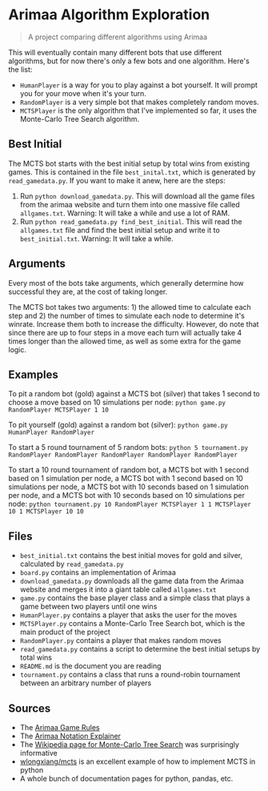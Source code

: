 # Arimaa Algorithm Exploration

> A project comparing different algorithms using Arimaa

This will eventually contain many different bots that use different algorithms, but for now there's only a few bots and one algorithm. Here's the list:

- `HumanPlayer` is a way for you to play against a bot yourself. It will prompt you for your move when it's your turn.
- `RandomPlayer` is a very simple bot that makes completely random moves.
- `MCTSPlayer` is the only algorithm that I've implemented so far, it uses the Monte-Carlo Tree Search algorithm.

## Best Initial

The MCTS bot starts with the best initial setup by total wins from existing games. This is contained in the file `best_inital.txt`, which is generated by `read_gamedata.py`. If you want to make it anew, here are the steps:

1. Run `python download_gamedata.py`. This will download all the game files from the arimaa website and turn them into one massive file called `allgames.txt`. Warning: It will take a while and use a lot of RAM.
2. Run `python read_gamedata.py find_best_initial`. This will read the `allgames.txt` file and find the best initial setup and write it to `best_initial.txt`. Warning: It will take a while.

## Arguments

Every most of the bots take arguments, which generally determine how successful they are, at the cost of taking longer.

The MCTS bot takes two arguments: 1) the allowed time to calculate each step and 2) the number of times to simulate each node to determine it's winrate. Increase them both to increase the difficulty. However, do note that since there are up to four steps in a move each turn will actually take 4 times longer than the allowed time, as well as some extra for the game logic.

## Examples

To pit a random bot (gold) against a MCTS bot (silver) that takes 1 second to choose a move based on 10 simulations per node: `python game.py RandomPlayer MCTSPlayer 1 10`

To pit yourself (gold) against a random bot (silver): `python game.py HumanPlayer RandomPlayer`

To start a 5 round tournament of 5 random bots: `python 5 tournament.py RandomPlayer RandomPlayer RandomPlayer RandomPlayer RandomPlayer`

To start a 10 round tournament of random bot, a MCTS bot with 1 second based on 1 simulation per node, a MCTS bot with 1 second based on 10 simulations per node, a MCTS bot with 10 seconds based on 1 simulation per node, and a MCTS bot with 10 seconds based on 10 simulations per node: `python tournament.py 10 RandomPlayer MCTSPlayer 1 1 MCTSPlayer 10 1 MCTSPlayer 10 10`

## Files

- `best_initial.txt` contains the best initial moves for gold and silver, calculated by `read_gamedata.py`
- `board.py` contains an implementation of Arimaa
- `download_gamedata.py` downloads all the game data from the Arimaa website and merges it into a giant table called `allgames.txt`
- `game.py` contains the base player class and a simple class that plays a game between two players until one wins
- `HumanPlayer.py` contains a player that asks the user for the moves
- `MCTSPlayer.py` contains a Monte-Carlo Tree Search bot, which is the main product of the project
- `RandomPlayer.py` contains a player that makes random moves
- `read_gamedata.py` contains a script to determine the best initial setups by total wins
- `README.md` is the document you are reading
- `tournament.py` contains a class that runs a round-robin tournament between an arbitrary number of players

## Sources

- The [Arimaa Game Rules](http://arimaa.com/arimaa/learn/rules.pdf)
- The [Arimaa Notation Explainer](http://arimaa.com/arimaa/learn/notation.html)
- The [Wikipedia page for Monte-Carlo Tree Search](https://en.wikipedia.org/wiki/Monte_Carlo_tree_search) was surprisingly informative
- [wlongxiang/mcts](https://github.com/wlongxiang/mcts/blob/main/monte_carlo_tree_search.py) is an excellent example of how to implement MCTS in python
- A whole bunch of documentation pages for python, pandas, etc.
